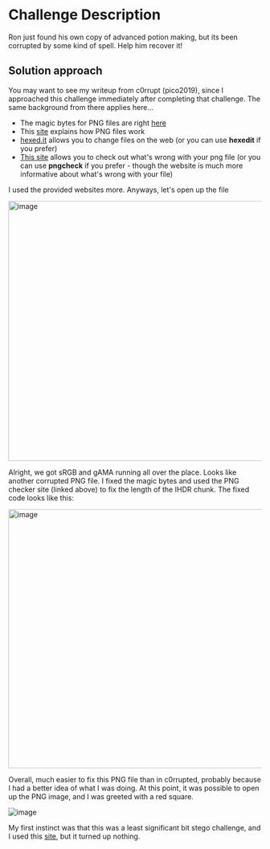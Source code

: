 # Challenge Description
Ron just found his own copy of advanced potion making, but its been corrupted by some kind of spell. Help him recover it!

## Solution approach
You may want to see my writeup from c0rrupt (pico2019), since I approached this challenge immediately after completing that challenge. The same background from there applies here...
- The magic bytes for PNG files are right [here](https://en.wikipedia.org/wiki/List_of_file_signatures)
- This [site](http://www.libpng.org/pub/png/spec/1.2/PNG-Chunks.html) explains how PNG files work
- [hexed.it](hexed.it) allows you to change files on the web (or you can use **hexedit** if you prefer)
- [This site](https://www.nayuki.io/page/png-file-chunk-inspector) allows you to check out what's wrong with your png file (or you can use **pngcheck** if you prefer - though the website is much more informative about what's wrong with your file)

I used the provided websites more. Anyways, let's open up the file

<img width="518" alt="image" src="https://github.com/Leonard514/CTF-Writeups/assets/92343899/f2cd7b7e-0e13-46e4-b0ec-59dd0ed0473b">

Alright, we got sRGB and gAMA running all over the place. Looks like another corrupted PNG file. I fixed the magic bytes and used the PNG checker site (linked above) to fix the length of the IHDR chunk. The fixed code looks like this:

<img width="516" alt="image" src="https://github.com/Leonard514/CTF-Writeups/assets/92343899/f607a9a5-1bf3-49ba-98df-bb3a044cac81">


Overall, much easier to fix this PNG file than in c0rrupted, probably because I had a better idea of what I was doing. At this point, it was possible to open up the PNG image, and I was greeted with a red square.

![image](https://github.com/Leonard514/CTF-Writeups/assets/92343899/e20912b5-4853-4f3c-a996-28505e699adf)


My first instinct was that this was a least significant bit stego challenge, and I used this [site](https://stylesuxx.github.io/steganography/), but it turned up nothing.
